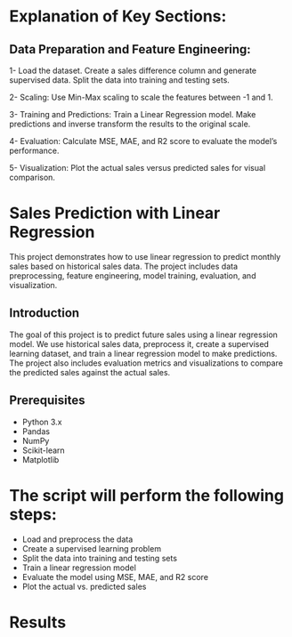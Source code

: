 # Explanation of Key Sections:
## Data Preparation and Feature Engineering:

1- Load the dataset.
Create a sales difference column and generate supervised data.
Split the data into training and testing sets.

2- Scaling:
Use Min-Max scaling to scale the features between -1 and 1.

3- Training and Predictions:
Train a Linear Regression model.
Make predictions and inverse transform the results to the original scale.

4- Evaluation:
Calculate MSE, MAE, and R2 score to evaluate the model’s performance.

5- Visualization:
Plot the actual sales versus predicted sales for visual comparison.

# Sales Prediction with Linear Regression

This project demonstrates how to use linear regression to predict monthly sales based on historical sales data. The project includes data preprocessing, feature engineering, model training, evaluation, and visualization.

## Introduction

The goal of this project is to predict future sales using a linear regression model. We use historical sales data, preprocess it, create a supervised learning dataset, and train a linear regression model to make predictions. The project also includes evaluation metrics and visualizations to compare the predicted sales against the actual sales.

## Prerequisites

- Python 3.x
- Pandas
- NumPy
- Scikit-learn
- Matplotlib

# The script will perform the following steps:

* Load and preprocess the data
* Create a supervised learning problem
* Split the data into training and testing sets
* Train a linear regression model
* Evaluate the model using MSE, MAE, and R2 score
* Plot the actual vs. predicted sales

# Results
